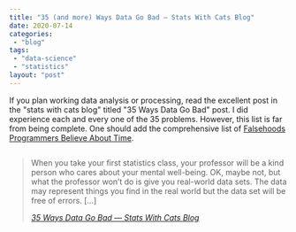 ```yaml
---
title: "35 (and more) Ways Data Go Bad — Stats With Cats Blog"
date: 2020-07-14
categories: 
 - "blog"
tags: 
 - "data-science"
 - "statistics"
layout: "post"
---
```


<!-- wp:paragraph -->
If you plan working data analysis or processing, read the excellent post in the "stats with cats blog" titled "35 Ways Data Go Bad" post. I did experience each and every one of the 35 problems. However, this list is far from being complete. One should add the comprehensive list of [Falsehoods Programmers Believe About Time](https://infiniteundo.com/post/25326999628/falsehoods-programmers-believe-about-time).


<!-- /wp:paragraph -->

<!-- wp:paragraph -->
 


<!-- /wp:paragraph -->

<!-- wp:image -->
<figure class="wp-block-image"><img src="https://statswithcats.files.wordpress.com/2020/07/error-cat-7.jpg?quality=80&amp;strip=info&amp;w=1600" alt=""></figure>
<!-- /wp:image -->

<!-- wp:quote -->
> When you take your first statistics class, your professor will be a kind person who cares about your mental well-being. OK, maybe not, but what the professor won’t do is give you real-world data sets. The data may represent things you find in the real world but the data set will be free of errors. […]
> 
> <cite><a href="http://statswithcats.net/2020/07/11/35-ways-data-go-bad/">35 Ways Data Go Bad — Stats With Cats Blog</a></cite>

<!-- /wp:quote -->
